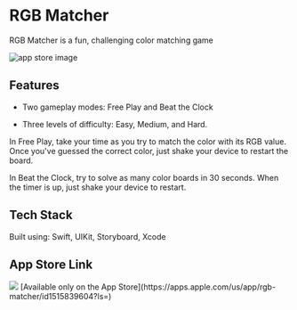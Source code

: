 # RGB Matcher
RGB Matcher is a fun, challenging color matching game

<img src="https://cedavis12.github.io/rgbmatcher/img/Collection.png" alt="app store image"/>

## Features

- Two gameplay modes: Free Play and Beat the Clock

- Three levels of difficulty: Easy, Medium, and Hard.


In Free Play, take your time as you try to match the color with its RGB value. Once you've guessed the correct color, just shake your device to restart the board.


In Beat the Clock, try to solve as many color boards in 30 seconds. When the timer is up, just shake your device to restart.


## Tech Stack
Built using: Swift, UIKit, Storyboard, Xcode

## App Store Link
<img src="https://cedavis12.github.io/rgbmatcher/img/app-store-badge.svg"/>
[Available only on the App Store](https://apps.apple.com/us/app/rgb-matcher/id1515839604?ls=)
